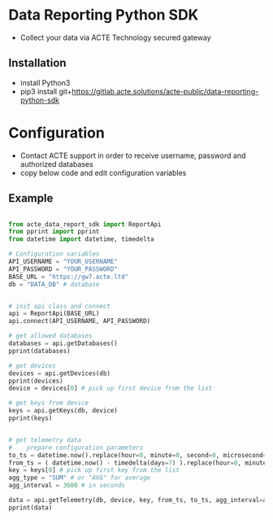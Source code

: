 # Data Reporting Python SDK

- Collect your data via ACTE Technology secured gateway


## Installation

- install Python3
- pip3 install git+https://gitlab.acte.solutions/acte-public/data-reporting-python-sdk


# Configuration

- Contact ACTE support in order to receive username, password and authorized databases
- copy below code and edit configuration variables

## Example

```python

from acte_data_report_sdk import ReportApi
from pprint import pprint
from datetime import datetime, timedelta

# Configuration variables
API_USERNAME = "YOUR_USERNAME"
API_PASSWORD = "YOUR_PASSWORD"
BASE_URL = "https://gw7.acte.ltd"
db = "DATA_DB" # database


# init api class and connect
api = ReportApi(BASE_URL)
api.connect(API_USERNAME, API_PASSWORD)

# get allowed databases
databases = api.getDatabases()
pprint(databases)

# get devices
devices = api.getDevices(db)
pprint(devices)
device = devices[0] # pick up first device from the list

# get keys from device
keys = api.getKeys(db, device)
pprint(keys)


# get telemetry data
#    prepare configuration parameters
to_ts = datetime.now().replace(hour=0, minute=0, second=0, microsecond=0).timestamp()
from_ts = ( datetime.now() - timedelta(days=7) ).replace(hour=0, minute=0, second=0, microsecond=0).timestamp()
key = keys[0] # pick up first key from the list
agg_type = "SUM" # or "AVG" for average
agg_interval = 3600 # in seconds

data = api.getTelemetry(db, device, key, from_ts, to_ts, agg_interval=agg_interval, agg_type=agg_type)
pprint(data)
```
